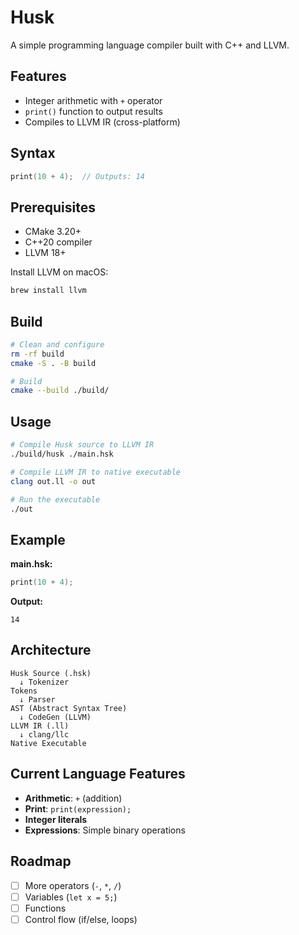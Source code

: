 # Husk

A simple programming language compiler built with C++ and LLVM.

## Features

- Integer arithmetic with `+` operator
- `print()` function to output results
- Compiles to LLVM IR (cross-platform)

## Syntax

```c
print(10 + 4);  // Outputs: 14
```

## Prerequisites

- CMake 3.20+
- C++20 compiler
- LLVM 18+

Install LLVM on macOS:
```bash
brew install llvm
```

## Build

```bash
# Clean and configure
rm -rf build
cmake -S . -B build

# Build
cmake --build ./build/
```

## Usage

```bash
# Compile Husk source to LLVM IR
./build/husk ./main.hsk

# Compile LLVM IR to native executable
clang out.ll -o out

# Run the executable
./out
```

## Example

**main.hsk:**
```c
print(10 + 4);
```

**Output:**
```
14
```

## Architecture

```
Husk Source (.hsk)
  ↓ Tokenizer
Tokens
  ↓ Parser
AST (Abstract Syntax Tree)
  ↓ CodeGen (LLVM)
LLVM IR (.ll)
  ↓ clang/llc
Native Executable
```

## Current Language Features

- **Arithmetic**: `+` (addition)
- **Print**: `print(expression);`
- **Integer literals**
- **Expressions**: Simple binary operations

## Roadmap

- [ ] More operators (`-`, `*`, `/`)
- [ ] Variables (`let x = 5;`)
- [ ] Functions
- [ ] Control flow (if/else, loops)
